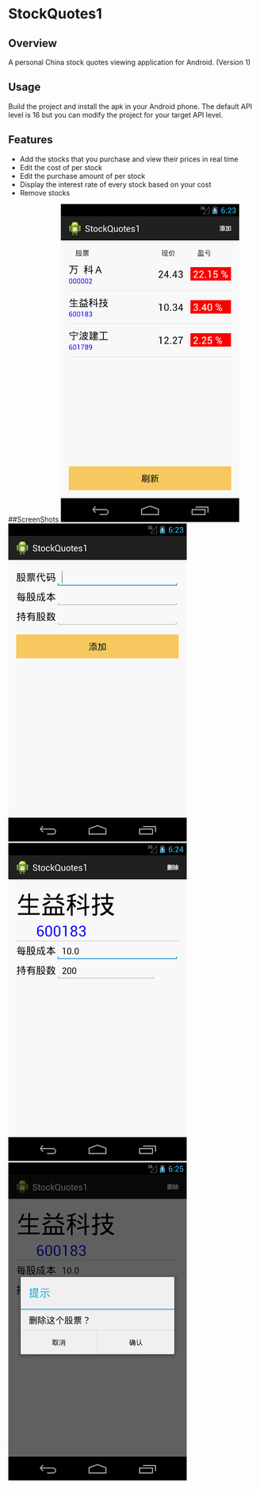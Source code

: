 # StockQuotes1

## Overview
A personal China stock quotes viewing application for Android. (Version 1)

## Usage
Build the project and install the apk in your Android phone. The default API level is 16 but you can modify the project for your target API level.

## Features
* Add the stocks that you purchase and view their prices in real time
* Edit the cost of per stock
* Edit the purchase amount of per stock
* Display the interest rate of every stock based on your cost
* Remove stocks

##ScreenShots
![image](/screenshots/main.png)
![image](https://github.com/dxsooo/StockQuotes1/raw/master/screenshots/add.png)
![image](https://github.com/dxsooo/StockQuotes1/raw/master/screenshots/edit.png)
![image](https://github.com/dxsooo/StockQuotes1/raw/master/screenshots/del.png)